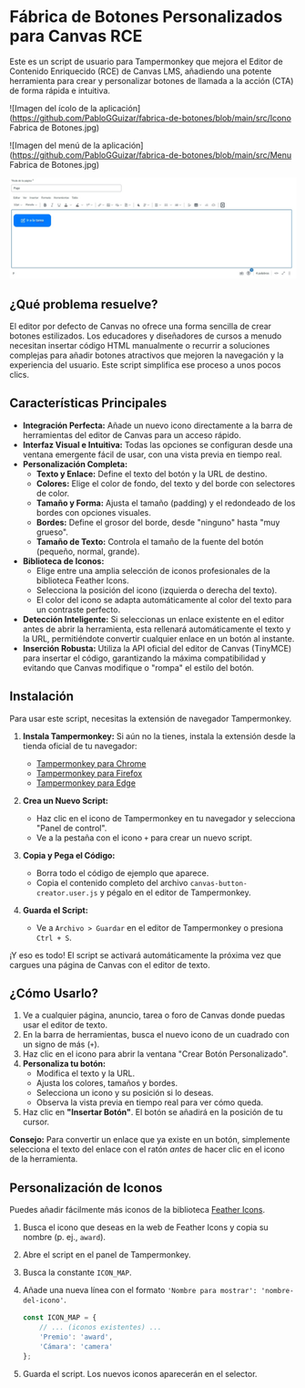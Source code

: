 # Fábrica de Botones Personalizados para Canvas RCE

Este es un script de usuario para Tampermonkey que mejora el Editor de Contenido Enriquecido (RCE) de Canvas LMS, añadiendo una potente herramienta para crear y personalizar botones de llamada a la acción (CTA) de forma rápida e intuitiva.

![Imagen del ícolo de la aplicación](https://github.com/PabloGGuizar/fabrica-de-botones/blob/main/src/Icono Fabrica de Botones.jpg)

![Imagen del menú de la aplicación](https://github.com/PabloGGuizar/fabrica-de-botones/blob/main/src/Menu Fabrica de Botones.jpg)

![Imagen de un botón de ejemplo creado con el script](https://github.com/PabloGGuizar/fabrica-de-botones/blob/main/src/Boton.jpg)

## ¿Qué problema resuelve?

El editor por defecto de Canvas no ofrece una forma sencilla de crear botones estilizados. Los educadores y diseñadores de cursos a menudo necesitan insertar código HTML manualmente o recurrir a soluciones complejas para añadir botones atractivos que mejoren la navegación y la experiencia del usuario. Este script simplifica ese proceso a unos pocos clics.

## Características Principales

* **Integración Perfecta:** Añade un nuevo icono directamente a la barra de herramientas del editor de Canvas para un acceso rápido.
* **Interfaz Visual e Intuitiva:** Todas las opciones se configuran desde una ventana emergente fácil de usar, con una vista previa en tiempo real.
* **Personalización Completa:**
    * **Texto y Enlace:** Define el texto del botón y la URL de destino.
    * **Colores:** Elige el color de fondo, del texto y del borde con selectores de color.
    * **Tamaño y Forma:** Ajusta el tamaño (padding) y el redondeado de los bordes con opciones visuales.
    * **Bordes:** Define el grosor del borde, desde "ninguno" hasta "muy grueso".
    * **Tamaño de Texto:** Controla el tamaño de la fuente del botón (pequeño, normal, grande).
* **Biblioteca de Iconos:**
    * Elige entre una amplia selección de iconos profesionales de la biblioteca Feather Icons.
    * Selecciona la posición del icono (izquierda o derecha del texto).
    * El color del icono se adapta automáticamente al color del texto para un contraste perfecto.
* **Detección Inteligente:** Si seleccionas un enlace existente en el editor antes de abrir la herramienta, esta rellenará automáticamente el texto y la URL, permitiéndote convertir cualquier enlace en un botón al instante.
* **Inserción Robusta:** Utiliza la API oficial del editor de Canvas (TinyMCE) para insertar el código, garantizando la máxima compatibilidad y evitando que Canvas modifique o "rompa" el estilo del botón.

## Instalación

Para usar este script, necesitas la extensión de navegador Tampermonkey.

1.  **Instala Tampermonkey:** Si aún no la tienes, instala la extensión desde la tienda oficial de tu navegador:
    * [Tampermonkey para Chrome](https://chrome.google.com/webstore/detail/tampermonkey/dhdgffkkebhmkfjojejmpbldmpobfkfo)
    * [Tampermonkey para Firefox](https://addons.mozilla.org/es/firefox/addon/tampermonkey/)
    * [Tampermonkey para Edge](https://microsoftedge.microsoft.com/addons/detail/tampermonkey/iikmkjmpaadaobahmlepeloendndfphd)

2.  **Crea un Nuevo Script:**
    * Haz clic en el icono de Tampermonkey en tu navegador y selecciona "Panel de control".
    * Ve a la pestaña con el icono `+` para crear un nuevo script.

3.  **Copia y Pega el Código:**
    * Borra todo el código de ejemplo que aparece.
    * Copia el contenido completo del archivo `canvas-button-creator.user.js` y pégalo en el editor de Tampermonkey.

4.  **Guarda el Script:**
    * Ve a `Archivo > Guardar` en el editor de Tampermonkey o presiona `Ctrl + S`.

¡Y eso es todo! El script se activará automáticamente la próxima vez que cargues una página de Canvas con el editor de texto.

## ¿Cómo Usarlo?

1.  Ve a cualquier página, anuncio, tarea o foro de Canvas donde puedas usar el editor de texto.
2.  En la barra de herramientas, busca el nuevo icono de un cuadrado con un signo de más (`+`).
3.  Haz clic en el icono para abrir la ventana "Crear Botón Personalizado".
4.  **Personaliza tu botón:**
    * Modifica el texto y la URL.
    * Ajusta los colores, tamaños y bordes.
    * Selecciona un icono y su posición si lo deseas.
    * Observa la vista previa en tiempo real para ver cómo queda.
5.  Haz clic en **"Insertar Botón"**. El botón se añadirá en la posición de tu cursor.

**Consejo:** Para convertir un enlace que ya existe en un botón, simplemente selecciona el texto del enlace con el ratón *antes* de hacer clic en el icono de la herramienta.

## Personalización de Iconos

Puedes añadir fácilmente más iconos de la biblioteca [Feather Icons](https://feathericons.com/).

1.  Busca el icono que deseas en la web de Feather Icons y copia su nombre (p. ej., `award`).
2.  Abre el script en el panel de Tampermonkey.
3.  Busca la constante `ICON_MAP`.
4.  Añade una nueva línea con el formato `'Nombre para mostrar': 'nombre-del-icono'`.

    ```javascript
    const ICON_MAP = {
        // ... (iconos existentes) ...
        'Premio': 'award',
        'Cámara': 'camera'
    };
    ```
5.  Guarda el script. Los nuevos iconos aparecerán en el selector.
